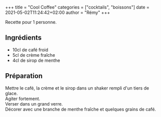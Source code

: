 +++
title = "Cool Coffee"
categories = ["cocktails", "boissons"]
date = 2021-05-02T11:24:42+02:00
author = "Rémy"
+++

Recette pour 1 personne.

<!--more-->
## Ingrédients

* 10cl de café froid
* 5cl de crème fraîche
* 4cl de sirop de menthe

## Préparation

Mettre le café, la crème et le sirop dans un shaker rempli d'un tiers de glace.  
Agiter fortement.  
Verser dans un grand verre.  
Décorer avec une branche de menthe fraîche et quelques grains de café.

